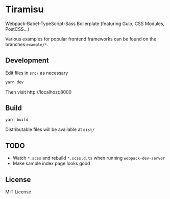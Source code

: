 # Tiramisu

Webpack-Babel-TypeScript-Sass Boilerplate (featuring Gulp, CSS Modules, PostCSS...)

Various examples for popular frontend frameworks can be found on the branches `example/*`.

## Development
Edit files in `src/` as necessary
```bash
yarn dev
```
Then visit http://localhost:8000

## Build
```bash
yarn build
```
Distributable files will be available at `dist/`

## TODO
- Watch `*.scss` and rebuild `*.scss.d.ts` when running `webpack-dev-server`
- Make sample index page looks good

## License
MIT License
